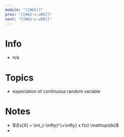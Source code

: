 ```yaml
---
module: "[[W&S]]"
prev: "[[W&S-v-w06]]"
next: "[[W&S-v-w08]]"
---
```



# Info
- n/a


# Topics
- expectation of continuous random variable


# Notes
- $\Ex[X] = \int_{-\infty}^{+\infty} x f(x) \mathop{dx}$
- 